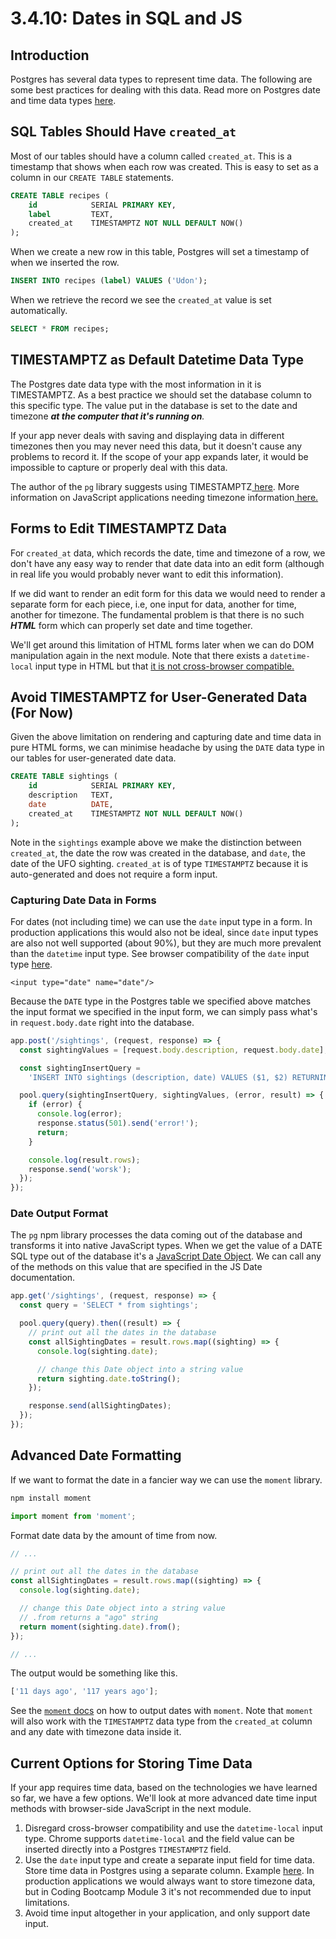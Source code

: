 # 3.4.10: Dates in SQL and JS

## Introduction

Postgres has several data types to represent time data. The following are some best practices for dealing with this data. Read more on Postgres date and time data types [here](https://www.postgresql.org/docs/current/datatype-datetime.html).

## SQL Tables Should Have `created_at`

Most of our tables should have a column called `created_at`. This is a timestamp that shows when each row was created. This is easy to set as a column in our `CREATE TABLE` statements.

```sql
CREATE TABLE recipes (
    id            SERIAL PRIMARY KEY,
    label         TEXT,
    created_at    TIMESTAMPTZ NOT NULL DEFAULT NOW()
);
```

When we create a new row in this table, Postgres will set a timestamp of when we inserted the row.

```sql
INSERT INTO recipes (label) VALUES ('Udon');
```

When we retrieve the record we see the `created_at` value is set automatically.

```sql
SELECT * FROM recipes;
```

## TIMESTAMPTZ as Default Datetime Data Type

The Postgres date data type with the most information in it is TIMESTAMPTZ. As a best practice we should set the database column to this specific type. The value put in the database is set to the date and timezone _**at the computer that it's running on**._

If your app never deals with saving and displaying data in different timezones then you may never need this data, but it doesn't cause any problems to record it. If the scope of your app expands later, it would be impossible to capture or properly deal with this data.

The author of the `pg` library suggests using TIMESTAMPTZ[ here](https://node-postgres.com/features/types#date--timestamp--timestamptz). More information on JavaScript applications needing timezone information[ here.](https://medium.com/@toastui/handling-time-zone-in-javascript-547e67aa842d)

## Forms to Edit TIMESTAMPTZ Data

For `created_at` data, which records the date, time and timezone of a row, we don't have any easy way to render that date data into an edit form \(although in real life you would probably never want to edit this information\).

If we did want to render an edit form for this data we would need to render a separate form for each piece, i.e, one input for data, another for time, another for timezone. The fundamental problem is that there is no such _**HTML**_ form which can properly set date and time together.

We'll get around this limitation of HTML forms later when we can do DOM manipulation again in the next module. Note that there exists a `datetime-local` input type in HTML but that [it is not cross-browser compatible.](https://caniuse.com/mdn-html_elements_input_input-datetime-local)

## Avoid TIMESTAMPTZ for User-Generated Data \(For Now\)

Given the above limitation on rendering and capturing date and time data in pure HTML forms, we can minimise headache by using the `DATE` data type in our tables for user-generated date data.

```sql
CREATE TABLE sightings (
    id            SERIAL PRIMARY KEY,
    description   TEXT,
    date          DATE,
    created_at    TIMESTAMPTZ NOT NULL DEFAULT NOW()
);
```

Note in the `sightings` example above we make the distinction between `created_at`, the date the row was created in the database, and `date`, the date of the UFO sighting. `created_at` is of type `TIMESTAMPTZ` because it is auto-generated and does not require a form input.

### Capturing Date Data in Forms

For dates \(not including time\) we can use the `date` input type in a form. In production applications this would also not be ideal, since `date` input types are also not well supported \(about 90%\), but they are much more prevalent than the `datetime` input type. See browser compatibility of the `date` input type [here](https://caniuse.com/mdn-html_elements_input_input-date).

```markup
<input type="date" name="date"/>
```

Because the `DATE` type in the Postgres table we specified above matches the input format we specified in the input form, we can simply pass what's in `request.body.date` right into the database.

```javascript
app.post('/sightings', (request, response) => {
  const sightingValues = [request.body.description, request.body.date];

  const sightingInsertQuery =
    'INSERT INTO sightings (description, date) VALUES ($1, $2) RETURNING *';

  pool.query(sightingInsertQuery, sightingValues, (error, result) => {
    if (error) {
      console.log(error);
      response.status(501).send('error!');
      return;
    }

    console.log(result.rows);
    response.send('worsk');
  });
});
```

### Date Output Format

The `pg` npm library processes the data coming out of the database and transforms it into native JavaScript types. When we get the value of a DATE SQL type out of the database it's a [JavaScript Date Object](https://developer.mozilla.org/en-US/docs/Web/JavaScript/Reference/Global_Objects/Date). We can call any of the methods on this value that are specified in the JS Date documentation.

```javascript
app.get('/sightings', (request, response) => {
  const query = 'SELECT * from sightings';

  pool.query(query).then((result) => {
    // print out all the dates in the database
    const allSightingDates = result.rows.map((sighting) => {
      console.log(sighting.date);

      // change this Date object into a string value
      return sighting.date.toString();
    });

    response.send(allSightingDates);
  });
});
```

## Advanced Date Formatting

If we want to format the date in a fancier way we can use the `moment` library.

```javascript
npm install moment
```

```javascript
import moment from 'moment';
```

Format date data by the amount of time from now.

```javascript
// ...

// print out all the dates in the database
const allSightingDates = result.rows.map((sighting) => {
  console.log(sighting.date);

  // change this Date object into a string value
  // .from returns a "ago" string
  return moment(sighting.date).from();
});

// ...
```

The output would be something like this.

```javascript
['11 days ago', '117 years ago'];
```

See the [`moment` docs](https://momentjs.com/docs/#/displaying/) on how to output dates with `moment`. Note that `moment` will also work with the `TIMESTAMPTZ` data type from the `created_at` column and any date with timezone data inside it.

## Current Options for Storing Time Data

If your app requires time data, based on the technologies we have learned so far, we have a few options. We'll look at more advanced date time input methods with browser-side JavaScript in the next module.

1. Disregard cross-browser compatibility and use the `datetime-local` input type. Chrome supports `datetime-local` and the field value can be inserted directly into a Postgres `TIMESTAMPTZ` field.
2. Use the `date` input type and create a separate input field for time data. Store time data in Postgres using a separate column. Example [here](https://stackoverflow.com/questions/538739/best-way-to-store-time-hhmm-in-a-database). In production applications we would always want to store timezone data, but in Coding Bootcamp Module 3 it's not recommended due to input limitations.
3. Avoid time input altogether in your application, and only support date input.

